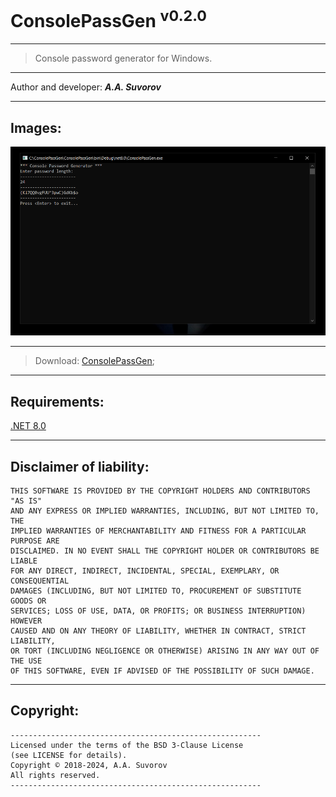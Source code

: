 # ConsolePassGen <sup>v0.2.0</sup>

***

> Console password generator for Windows.

***

Author and developer: ___A.A. Suvorov___

***

## Images:

![logo](https://github.com/smartlegionlab/ConsolePassGen/raw/master/data/images/ConsolePassGen.png)

***

> Download: [ConsolePassGen](https://github.com/smartlegionlab/ConsolePassGen/releases/download/v0.1.0/ConsolePassGen.zip);

***

## Requirements:

[.NET 8.0](https://aka.ms/dotnet-core-applaunch?missing_runtime=true&arch=x64&rid=win-x64&os=win10&apphost_version=8.0.1)

***

## Disclaimer of liability:

    THIS SOFTWARE IS PROVIDED BY THE COPYRIGHT HOLDERS AND CONTRIBUTORS "AS IS"
    AND ANY EXPRESS OR IMPLIED WARRANTIES, INCLUDING, BUT NOT LIMITED TO, THE
    IMPLIED WARRANTIES OF MERCHANTABILITY AND FITNESS FOR A PARTICULAR PURPOSE ARE
    DISCLAIMED. IN NO EVENT SHALL THE COPYRIGHT HOLDER OR CONTRIBUTORS BE LIABLE
    FOR ANY DIRECT, INDIRECT, INCIDENTAL, SPECIAL, EXEMPLARY, OR CONSEQUENTIAL
    DAMAGES (INCLUDING, BUT NOT LIMITED TO, PROCUREMENT OF SUBSTITUTE GOODS OR
    SERVICES; LOSS OF USE, DATA, OR PROFITS; OR BUSINESS INTERRUPTION) HOWEVER
    CAUSED AND ON ANY THEORY OF LIABILITY, WHETHER IN CONTRACT, STRICT LIABILITY,
    OR TORT (INCLUDING NEGLIGENCE OR OTHERWISE) ARISING IN ANY WAY OUT OF THE USE
    OF THIS SOFTWARE, EVEN IF ADVISED OF THE POSSIBILITY OF SUCH DAMAGE.

***

## Copyright:
    --------------------------------------------------------
    Licensed under the terms of the BSD 3-Clause License
    (see LICENSE for details).
    Copyright © 2018-2024, A.A. Suvorov
    All rights reserved.
    --------------------------------------------------------